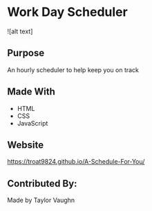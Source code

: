 # Work Day Scheduler

![alt text]

## Purpose
An hourly scheduler to help keep you on track

## Made With
* HTML
* CSS
* JavaScript

## Website
https://troat9824.github.io/A-Schedule-For-You/

## Contributed By:
Made by Taylor Vaughn

